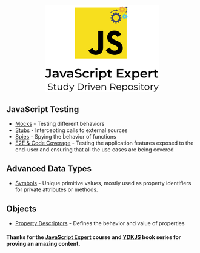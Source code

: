 <p align="center">
  <img src="./.github/docs/logo.png" width="300">
</p>

## JavaScript Testing
- [Mocks](https://github.com/LauraBeatris/javascript-expert/tree/main/tests/mocks) - Testing different behaviors 
- [Stubs](https://github.com/LauraBeatris/javascript-expert/tree/main/tests/stubs) - Intercepting calls to external sources
- [Spies](https://github.com/LauraBeatris/javascript-expert/tree/main/tests/spies) - Spying the behavior of functions 
- [E2E & Code Coverage](https://github.com/LauraBeatris/javascript-expert/tree/main/tests/e2e-and-code-coverage) - Testing the application features exposed to the end-user and ensuring that all the use cases are being covered

## Advanced Data Types
- [Symbols](https://github.com/LauraBeatris/javascript-expert/tree/main/advanced-data-types/symbols) - Unique primitive values, mostly used as property identifiers for private attributes or methods. 

## Objects
- [Property Descriptors](https://github.com/LauraBeatris/javascript-expert/tree/main/objects/property-descriptors) - Defines the behavior and value of properties

#### Thanks for the [JavaScript Expert](https://javascriptexpert.com.br/lc_jse_out20_matriculas_abertas) course and [YDKJS](https://github.com/getify/You-Dont-Know-JS) book series for proving an amazing content.